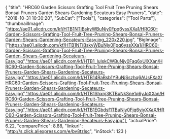 {
	"title": "HRC60 Garden Scissors Grafting Tool Fruit Tree Pruning Shears Bonsai Pruners Garden Shears Gardening Secateurs Easy Pruners",
	"date": "2018-10-31 10:30:20",
	"SubCat": ["Tools"],
	"categories": ["Tool Parts"],
	"thumbnailImage": "https://ae01.alicdn.com/kf/HTB1NTiBskyWBuNjy0Fpq6yssXXa1/HRC60-Garden-Scissors-Grafting-Tool-Fruit-Tree-Pruning-Shears-Bonsai-Pruners-Garden-Shears-Gardening-Secateurs-Easy.jpg_220x220.jpg",
	"BigImage": ["https://ae01.alicdn.com/kf/HTB1NTiBskyWBuNjy0Fpq6yssXXa1/HRC60-Garden-Scissors-Grafting-Tool-Fruit-Tree-Pruning-Shears-Bonsai-Pruners-Garden-Shears-Gardening-Secateurs-Easy.jpg","https://ae01.alicdn.com/kf/HTB1_IuIskCWBuNjy0Faq6xUlXXan/HRC60-Garden-Scissors-Grafting-Tool-Fruit-Tree-Pruning-Shears-Bonsai-Pruners-Garden-Shears-Gardening-Secateurs-Easy.jpg","https://ae01.alicdn.com/kf/HTB14RaBsb1YBuNjSszhq6AUsFXaX/HRC60-Garden-Scissors-Grafting-Tool-Fruit-Tree-Pruning-Shears-Bonsai-Pruners-Garden-Shears-Gardening-Secateurs-Easy.jpg","https://ae01.alicdn.com/kf/HTB1Shxnj3KTBuNkSne1q6yJoXXan/HRC60-Garden-Scissors-Grafting-Tool-Fruit-Tree-Pruning-Shears-Bonsai-Pruners-Garden-Shears-Gardening-Secateurs-Easy.jpg","https://ae01.alicdn.com/kf/HTB1EGbdsf1TBuNjy0Fjq6yjyXXaX/HRC60-Garden-Scissors-Grafting-Tool-Fruit-Tree-Pruning-Shears-Bonsai-Pruners-Garden-Shears-Gardening-Secateurs-Easy.jpg"],
	"actualPrice": 6.22,
	"comparePrice": 8.88,
	"linkurl": "http://s.click.aliexpress.com/e/bv8tzlsc",
	"inStock": 123
}
